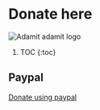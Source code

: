 # Donate here
![](/images/logo.png "Adamit adamit logo")

1. TOC
{:toc}

## Paypal
[Donate using paypal](paypal.me/kibutzadamit)
